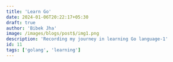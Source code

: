 ```yaml
---
title: 'Learn Go'
date: 2024-01-06T20:22:17+05:30
draft: true
author: 'Bibek Jha'
image: /images/blogs/post$/img1.png
description: 'Recording my journey in learning Go language-1'
id: 11
tags: ['golang', 'learning']
---
```

